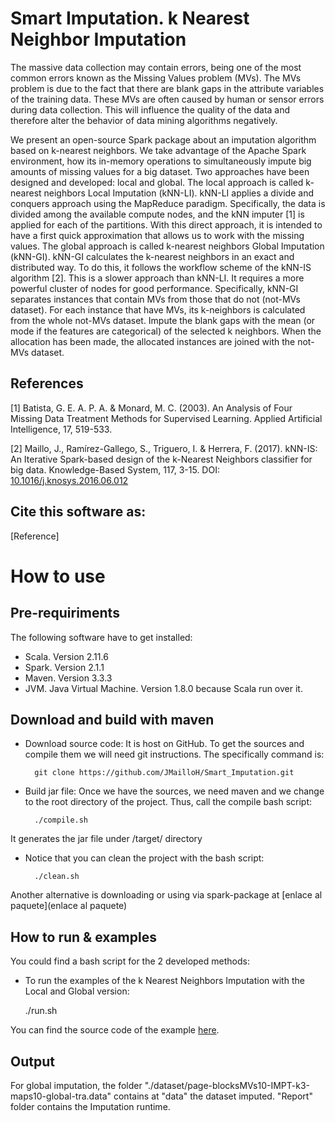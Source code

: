 # Smart Imputation. k Nearest Neighbor Imputation

The massive data collection may contain errors, being one of the most common errors known as the Missing Values problem (MVs). The MVs problem is due to the fact that there are blank gaps in the attribute variables of the training data. These MVs are often caused by human or sensor errors during data collection. This will influence the quality of the data and therefore alter the behavior of data mining algorithms negatively.

We present an open-source Spark package about an imputation algorithm based on k-nearest neighbors. We take advantage of the Apache Spark environment, how its in-memory operations to simultaneously impute big amounts of missing values for a big dataset. Two approaches have been designed and developed: local and global. The local approach is called k-nearest neighbors Local Imputation (kNN-LI). kNN-LI applies a divide and conquers approach using the MapReduce paradigm. Specifically, the data is divided among the available compute nodes, and the kNN imputer [1] is applied for each of the partitions. With this direct approach, it is intended to have a first quick approximation that allows us to work with the missing values. The global approach is called k-nearest neighbors Global Imputation (kNN-GI). kNN-GI calculates the k-nearest neighbors in an exact and distributed way. To do this, it follows the workflow scheme of the kNN-IS algorithm [2]. This is a slower approach than kNN-LI. It requires a more powerful cluster of nodes for good performance. Specifically, kNN-GI separates instances that contain MVs from those that do not (not-MVs dataset). For each instance that have MVs, its k-neighbors is calculated from the whole not-MVs dataset. Impute the blank gaps with the mean (or mode if the features are categorical) of the selected k neighbors. When the allocation has been made, the allocated instances are joined with the not-MVs dataset.

## References

[1] Batista, G. E. A. P. A. & Monard, M. C. (2003). An Analysis of Four Missing Data Treatment Methods for Supervised Learning. Applied Artificial Intelligence, 17, 519-533.

[2] Maillo, J., Ramírez-Gallego, S., Triguero, I. & Herrera, F. (2017). kNN-IS: An Iterative Spark-based design of the k-Nearest Neighbors classifier for big data. Knowledge-Based System, 117, 3-15. DOI: [10.1016/j.knosys.2016.06.012](https://doi.org/10.1016/j.knosys.2016.06.012)

## Cite this software as:

[Reference]
 
# How to use

## Pre-requiriments
The following software have to get installed:
- Scala. Version 2.11.6
- Spark. Version 2.1.1
- Maven. Version 3.3.3
- JVM. Java Virtual Machine. Version 1.8.0 because Scala run over it.

## Download and build with maven
- Download source code: It is host on GitHub. To get the sources and compile them we will need git instructions. The specifically command is:

		git clone https://github.com/JMailloH/Smart_Imputation.git

- Build jar file: Once we have the sources, we need maven and we change to the root directory of the project. Thus, call the compile bash script:

		./compile.sh

It generates the jar file under /target/ directory

- Notice that you can clean the project with the bash script:

		./clean.sh

Another alternative is downloading or using via spark-package at [enlace al paquete](enlace al paquete)

## How to run & examples

You could find a bash script for the 2 developed methods: 

- To run the examples of the k Nearest Neighbors Imputation with the Local and Global version:

	./run.sh

You can find the source code of the example [here](https://github.com/JMailloH/Smart_Imputation/blob/master/src/main/scala/run/runSmart_Imputation.scala).

## Output
For global imputation, the folder "./dataset/page-blocksMVs10-IMPT-k3-maps10-global-tra.data" contains at "data" the dataset imputed. "Report" folder contains the Imputation runtime.
